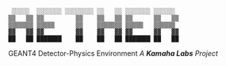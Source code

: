 ```text
 ░░░░░  ░░░░░░░ ░░░░░░░░ ░░   ░░ ░░░░░░░ ░░░░░░  
▒▒   ▒▒ ▒▒         ▒▒    ▒▒   ▒▒ ▒▒      ▒▒   ▒▒ 
▒▒▒▒▒▒▒ ▒▒▒▒▒      ▒▒    ▒▒▒▒▒▒▒ ▒▒▒▒▒   ▒▒▒▒▒▒  
▓▓   ▓▓ ▓▓         ▓▓    ▓▓   ▓▓ ▓▓      ▓▓   ▓▓ 
██   ██ ███████    ██    ██   ██ ███████ ██   ██ 
```

GEANT4 Detector-Physics Environment
_A **Kamaha Labs** Project_






